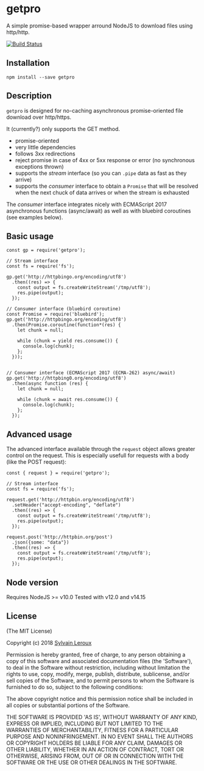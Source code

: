 getpro
======

A simple promise-based wrapper arround NodeJS to download files using
http/http.


[![Build Status](https://github.com/s-leroux/getpro/actions/workflows/npm-test.yml/badge.svg)](https://github.com/s-leroux/getpro/actions/workflows/npm-test.yml)

## Installation

    npm install --save getpro
    
## Description

`getpro` is designed for no-caching asynchronous promise-oriented file download
over http/https.

It (currently?) only supports the GET method.

* promise-oriented
* very little dependencies
* follows 3xx redirections
* reject promise in case of 4xx or 5xx response or error (no synchronous exceptions thrown)
* supports the _stream_ interface (so you can `.pipe` data as fast as they arrive)
* supports the _consumer_ interface to obtain a `Promise` that will be resolved
when the next chuck of data arrives or when the stream is exhausted

The _consumer_ interface integrates nicely with ECMAScript 2017 asynchronous functions (async/await) as well as with bluebird coroutines (see examples below).

## Basic usage

    const gp = require('getpro');
    
    // Stream interface
    const fs = require('fs');
    
    gp.get('http://httpbingo.org/encoding/utf8')
      .then((res) => {
        const output = fs.createWriteStream('/tmp/utf8');
        res.pipe(output);
      });
      
    // Consumer interface (bluebird coroutine)
    const Promise = require('bluebird');
    gp.get('http://httpbingo.org/encoding/utf8')
      .then(Promise.coroutine(function*(res) {
        let chunk = null;

        while (chunk = yield res.consume()) {
          console.log(chunk);
        };
      }));

      
    // Consumer interface (ECMAScript 2017 (ECMA-262) async/await)
    gp.get('http://httpbing0.org/encoding/utf8')
      .then(async function (res) {
        let chunk = null;

        while (chunk = await res.consume()) {
          console.log(chunk);
        };
      });

## Advanced usage

The advanced interface available through the `request` object allows greater control on the request.
This is especially usefull for requests with a body (like the POST request):

    const { request } = require('getpro');
    
    // Stream interface
    const fs = require('fs');
    
    request.get('http://httpbin.org/encoding/utf8')
      .setHeader("accept-encoding", "deflate")
      .then((res) => {
        const output = fs.createWriteStream('/tmp/utf8');
        res.pipe(output);
      });

    request.post('http://httpbin.org/post')
      .json({some: "data"})
      .then((res) => {
        const output = fs.createWriteStream('/tmp/utf8');
        res.pipe(output);
      });


## Node version
Requires NodeJS >= v10.0
Tested with v12.0 and v14.15
 
## License 

(The MIT License)

Copyright (c) 2018 [Sylvain Leroux](mailto:sylvain@chicoree.fr)

Permission is hereby granted, free of charge, to any person obtaining
a copy of this software and associated documentation files (the
'Software'), to deal in the Software without restriction, including
without limitation the rights to use, copy, modify, merge, publish,
distribute, sublicense, and/or sell copies of the Software, and to
permit persons to whom the Software is furnished to do so, subject to
the following conditions:

The above copyright notice and this permission notice shall be
included in all copies or substantial portions of the Software.

THE SOFTWARE IS PROVIDED 'AS IS', WITHOUT WARRANTY OF ANY KIND,
EXPRESS OR IMPLIED, INCLUDING BUT NOT LIMITED TO THE WARRANTIES OF
MERCHANTABILITY, FITNESS FOR A PARTICULAR PURPOSE AND NONINFRINGEMENT.
IN NO EVENT SHALL THE AUTHORS OR COPYRIGHT HOLDERS BE LIABLE FOR ANY
CLAIM, DAMAGES OR OTHER LIABILITY, WHETHER IN AN ACTION OF CONTRACT,
TORT OR OTHERWISE, ARISING FROM, OUT OF OR IN CONNECTION WITH THE
SOFTWARE OR THE USE OR OTHER DEALINGS IN THE SOFTWARE.
